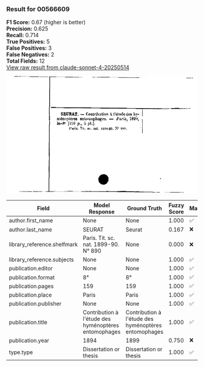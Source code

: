 ### Result for 00566609
**F1 Score:** 0.67 (higher is better)<br>**Precision:** 0.625<br>**Recall:** 0.714<br>**True Positives:** 5<br>**False Positives:** 3<br>**False Negatives:** 2<br>**Total Fields:** 12<br>[View raw result from claude-sonnet-4-20250514](https://github.com/RISE-UNIBAS/humanities_data_benchmark/blob/main/results/2025-10-01/T0148/request_T0148_00566609.json)

<img src="https://github.com/RISE-UNIBAS/humanities_data_benchmark/blob/main/benchmarks/zettelkatalog/images/00566609.jpg?raw=true" alt="00566609" width="600px">

| Field | Model Response | Ground Truth | Fuzzy Score | Match |
|-------|----------------|--------------|-------------|-------|
| author.first_name | None | None | 1.000 | ✅ |
| author.last_name | SEURAT | Seurat | 0.167 | ❌ |
| library_reference.shelfmark | Paris. Tit. sc. nat. 1899-90. N° 890 | None | 0.000 | ❌ |
| library_reference.subjects | None | None | 1.000 | ✅ |
| publication.editor | None | None | 1.000 | ✅ |
| publication.format | 8° | 8° | 1.000 | ✅ |
| publication.pages | 159 | 159 | 1.000 | ✅ |
| publication.place | Paris | Paris | 1.000 | ✅ |
| publication.publisher | None | None | 1.000 | ✅ |
| publication.title | Contribution à l'étude des hyménoptères entomophages | Contribution à l'étude des hyménoptères entomophages | 1.000 | ✅ |
| publication.year | 1894 | 1899 | 0.750 | ❌ |
| type.type | Dissertation or thesis | Dissertation or thesis | 1.000 | ✅ |
